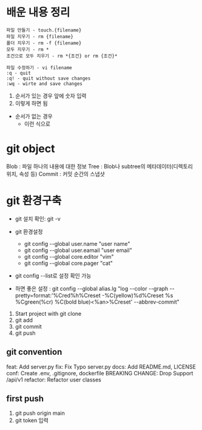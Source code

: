 # 배운 내용 정리

```
파일 만들기 - touch.{filename}
파일 지우기 - rm {filename}
폴더 지우기 - rm -f {filename}
모두 지우기 - rm *
조건으로 모두 지우기 - rm *{조건} or rm {조건}*

파일 수정하기 - vi filename
:q - quit
:q! - quit without save changes
:wq - wirte and save changes
```

1. 순서가 있는 경우 앞에 숫자 입력
2. 이렇게 하면 됨

- 순서가 없는 경우
	- 이런 식으로

<!--수평선-->

# git object
Blob : 파일 하나의 내용에 대한 정보
Tree : Blob나 subtree의 메타데이터(디렉토리 위치, 속성 등)
Commit : 커밋 순간의 스냅샷

# git 환경구축
- git 설치 확인: git -v
- git 환경설정
  - git config --global user.name "user name"
  - git config --global user.eamail "user email"
  - git config --global core.editor "vim"
  - git config --global core.pager "cat"

- git config --list로 설정 확인 가능

- 하면 좋은 설정 : 
git config --global alias.lg "log --color --graph --
pretty=format:'%Cred%h%Creset -%C(yellow)%d%Creset %s %Cgreen(%cr) %C(bold blue)<%an>%Creset' --abbrev-commit"

1. Start project with git clone
2. git add
3. git commit
4. git push

## git convention
feat: Add server.py
fix: Fix Typo server.py
docs: Add README.md, LICENSE
conf: Create .env, .gitignore, dockerfile
BREAKING CHANGE: Drop Support /api/v1
refactor: Refactor user classes

## first push
1. git push origin main
2. git token 입력



